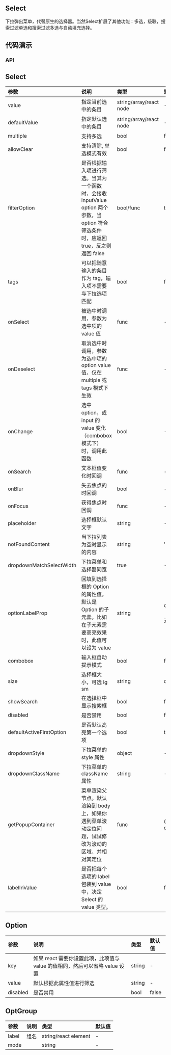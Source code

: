 ## Select

下拉弹出菜单，代替原生的选择器。当然Select扩展了其他功能：多选，级联，搜索过滤单选和搜索过滤多选与自动填充选择。

## 代码演示

### API

## Select

|参数|说明|类型|默认值|
|:---|:----|:---|:------|
|value|指定当前选中的条目|string/array/react node|-|
|defaultValue|指定默认选中的条目|string/array/react node|-|
|multiple|支持多选|bool|false|
|allowClear|支持清除, 单选模式有效|bool|false|
|filterOption|是否根据输入项进行筛选。当其为一个函数时，会接收 inputValue option 两个参数，当 option 符合筛选条件时，应返回 true，反之则返回 false|bool/func|true|
|tags|可以把随意输入的条目作为 tag，输入项不需要与下拉选项匹配|bool|false|
|onSelect|被选中时调用，参数为选中项的 value 值|func|-|
|onDeselect|取消选中时调用，参数为选中项的 option value 值，仅在 multiple 或 tags 模式下生效|func|-|
|onChange|选中 option，或 input 的 value 变化（combobox 模式下）时，调用此函数|bool|-|
|onSearch|文本框值变化时回调|func|-|
|onBlur|失去焦点的时回调|bool|-|
|onFocus|获得焦点时回调|func|-|
|placeholder|选择框默认文字	|string|-|
|notFoundContent|当下拉列表为空时显示的内容|string|'Not Found'|
|dropdownMatchSelectWidth|下拉菜单和选择器同宽|true|-|
|optionLabelProp|回填到选择框的 Option 的属性值，默认是 Option 的子元素。比如在子元素需要高亮效果时，此值可以设为 value|string|children （combobox 模式下为 value|
|combobox|输入框自动提示模式|bool|false|
|size|选择框大小，可选 lg sm|string|default|
|showSearch|在选择框中显示搜索框|bool|false|
|disabled|是否禁用|bool|false|
|defaultActiveFirstOption|是否默认高亮第一个选项|bool|true|
|dropdownStyle|下拉菜单的 style 属性|object|-|
|dropdownClassName|下拉菜单的 className 属性|string|-|
|getPopupContainer|菜单渲染父节点。默认渲染到 body 上，如果你遇到菜单滚动定位问题，试试修改为滚动的区域，并相对其定位|func|() => document.body|
|labelInValue|是否把每个选项的 label 包装到 value 中，决定 Select 的 value 类型。|bool|false|



## Option

|参数|说明|类型|默认值|
|:---|:----|:---|:------|
|key|如果 react 需要你设置此项，此项值与 value 的值相同，然后可以省略 value 设置|string|-|
|value|默认根据此属性值进行筛选	|string|-|
|disabled|是否禁用|bool|false|


## OptGroup

|参数|说明|类型|默认值|
|:---|:----|:---|:------|
|label|组名|string/react element|-|
|mode||string|-|



